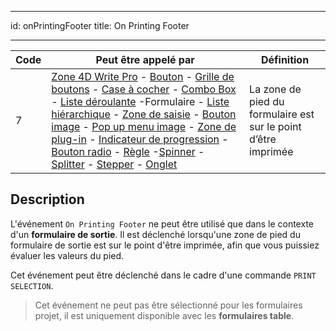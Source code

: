 - - -
id: onPrintingFooter title: On Printing Footer
- - -

| Code | Peut être appelé par                                                                                                                                                                                                                                                                                                                                                                                                                                                                                                                                                                                                                                                                                                                                                                                                                                                                                                                       | Définition                                                     |
| ---- | ------------------------------------------------------------------------------------------------------------------------------------------------------------------------------------------------------------------------------------------------------------------------------------------------------------------------------------------------------------------------------------------------------------------------------------------------------------------------------------------------------------------------------------------------------------------------------------------------------------------------------------------------------------------------------------------------------------------------------------------------------------------------------------------------------------------------------------------------------------------------------------------------------------------------------------------ | -------------------------------------------------------------- |
| 7    | [Zone 4D Write Pro](FormObjects/writeProArea_overview) - [Bouton](FormObjects/button_overview.md) - [Grille de boutons](FormObjects/buttonGrid_overview.md) - [Case à cocher](FormObjects/checkbox_overview.md) - [Combo Box](FormObjects/comboBox_overview.md) - [Liste déroulante](FormObjects/dropdownList_Overview.md) -Formulaire - [Liste hiérarchique](FormObjects/list_overview.md) - [Zone de saisie](FormObjects/input_overview.md) - [Bouton image](FormObjects/pictureButton_overview.md) - [Pop up menu image](FormObjects/picturePopupMenu_overview.md) - [Zone de plug-in](FormObjects/pluginArea_overview.md#overview) - [Indicateur de progression](FormObjects/progressIndicator.md) - [Bouton radio](FormObjects/radio_overview.md) - [Règle](FormObjects/ruler.md) -[Spinner](FormObjects/spinner.md) - [Splitter](FormObjects/splitters.md) - [Stepper](FormObjects/stepper.md) - [Onglet](FormObjects/tabControl.md) | La zone de pied du formulaire est sur le point d’être imprimée |


## Description

L'événement `On Printing Footer` ne peut être utilisé que dans le contexte d'un **formulaire de sortie**. Il est déclenché lorsqu'une zone de pied du formulaire de sortie est sur le point d'être imprimée, afin que vous puissiez évaluer les valeurs du pied.

Cet événement peut être déclenché dans le cadre d'une commande `PRINT SELECTION`.

> Cet événement ne peut pas être sélectionné pour les formulaires projet, il est uniquement disponible avec les **formulaires table**.

